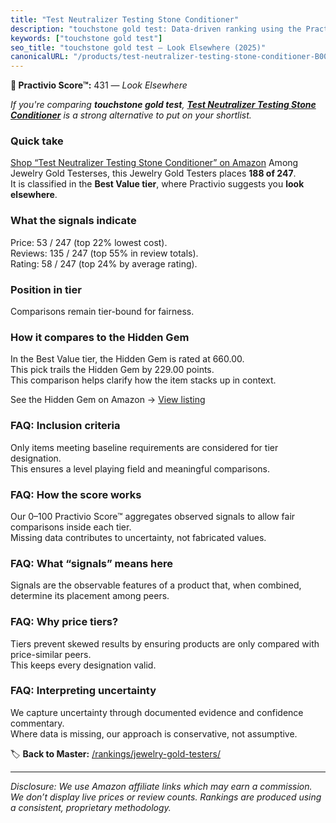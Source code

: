 ```yaml
---
title: "Test Neutralizer Testing Stone Conditioner"
description: "touchstone gold test: Data-driven ranking using the Practivio Score™. Positioned by quality, value, demand, findability, momentum."
keywords: ["touchstone gold test"]
seo_title: "touchstone gold test — Look Elsewhere (2025)"
canonicalURL: "/products/test-neutralizer-testing-stone-conditioner-B009NKYQI0/"
---
```


**🚫 Practivio Score™:** 431 — _Look Elsewhere_


*If you're comparing **touchstone gold test**, **[Test Neutralizer Testing Stone Conditioner](https://www.amazon.com/dp/B009NKYQI0?tag=practivio-20)** is a strong alternative to put on your shortlist.*
### Quick take
[Shop “Test Neutralizer Testing Stone Conditioner” on Amazon](https://www.amazon.com/dp/B009NKYQI0?tag=practivio-20)
Among Jewelry Gold Testerses, this Jewelry Gold Testers places **188 of 247**.  
It is classified in the **Best Value tier**, where Practivio suggests you **look elsewhere**.

### What the signals indicate
Price: 53 / 247 (top 22% lowest cost).  
Reviews: 135 / 247 (top 55% in review totals).  
Rating: 58 / 247 (top 24% by average rating).  

### Position in tier
Comparisons remain tier-bound for fairness.

### How it compares to the Hidden Gem
In the Best Value tier, the Hidden Gem is rated at 660.00.  
This pick trails the Hidden Gem by 229.00 points.  
This comparison helps clarify how the item stacks up in context.  

See the Hidden Gem on Amazon → [View listing](https://www.amazon.com/dp/B0CHKLZ7PJ?tag=practivio-20)

### FAQ: Inclusion criteria
Only items meeting baseline requirements are considered for tier designation.  
This ensures a level playing field and meaningful comparisons.

### FAQ: How the score works
Our 0–100 Practivio Score™ aggregates observed signals to allow fair comparisons inside each tier.  
Missing data contributes to uncertainty, not fabricated values.

### FAQ: What “signals” means here
Signals are the observable features of a product that, when combined, determine its placement among peers.

### FAQ: Why price tiers?
Tiers prevent skewed results by ensuring products are only compared with price-similar peers.  
This keeps every designation valid.

### FAQ: Interpreting uncertainty
We capture uncertainty through documented evidence and confidence commentary.  
Where data is missing, our approach is conservative, not assumptive.


🏷️ **Back to Master:** [/rankings/jewelry-gold-testers/](/rankings/jewelry-gold-testers/)

---
_Disclosure: We use Amazon affiliate links which may earn a commission. We don’t display live prices or review counts. Rankings are produced using a consistent, proprietary methodology._
